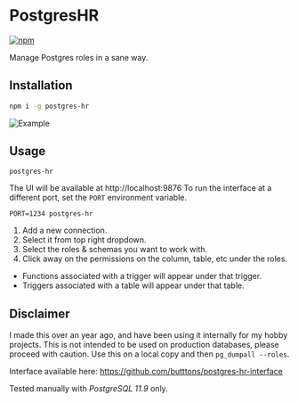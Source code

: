 # PostgresHR

[![npm](https://badgen.net/npm/v/postgres-hr)](https://www.npmjs.com/package/postgres-hr)

Manage Postgres roles in a sane way.

## Installation

```bash
npm i -g postgres-hr
```

![Example](https://i.imgur.com/bfDeBIP.png)

## Usage

```
postgres-hr
```

The UI will be available at http://localhost:9876
To run the interface at a different port, set the `PORT` environment variable.

```
PORT=1234 postgres-hr
```

1. Add a new connection.
2. Select it from top right dropdown.
3. Select the roles & schemas you want to work with.
4. Click away on the permissions on the column, table, etc under the roles.

-   Functions associated with a trigger will appear under that trigger.
-   Triggers associated with a table will appear under that table.

## Disclaimer

I made this over an year ago, and have been using it internally for my hobby projects. This is not intended to be used on production databases, please proceed with caution. Use this on a local copy and then `pg_dumpall --roles`.

Interface available here: https://github.com/butttons/postgres-hr-interface

Tested manually with _PostgreSQL 11.9_ only.
